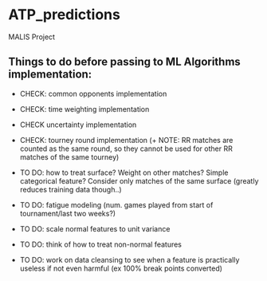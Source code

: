 # ATP_predictions
MALIS Project

## Things to do before passing to ML Algorithms implementation:
- CHECK: common opponents implementation
- CHECK: time weighting implementation
- CHECK uncertainty implementation
- CHECK: tourney round implementation (+ NOTE: RR matches are counted as the same round, so they cannot be used for other RR matches of the same tourney)

- TO DO: how to treat surface? Weight on other matches? Simple categorical feature? Consider only matches of the same surface (greatly reduces training data though..)
- TO DO: fatigue modeling (num. games played from start of tournament/last two weeks?)

- TO DO: scale normal features to unit variance
- TO DO: think of how to treat non-normal features
- TO DO: work on data cleansing to see when a feature is practically useless if not even harmful (ex 100% break points converted)
